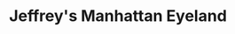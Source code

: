 ---
title: "Jeffrey's Manhattan Eyeland"
url: /new-york/jeffreys-manhattan-eyeland/
shop: optician
---